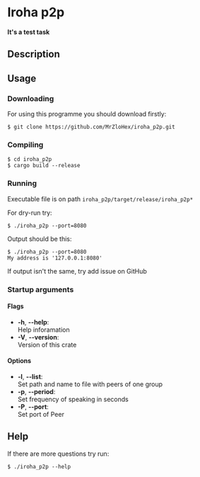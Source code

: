 # Iroha p2p

**It's a test task**

## Description

## Usage

### Downloading

For using this programme you should download firstly:

```
$ git clone https://github.com/MrZloHex/iroha_p2p.git
```

### Compiling 

```
$ cd iroha_p2p
$ cargo build --release
```

### Running

Executable file is on path `iroha_p2p/target/release/iroha_p2p*`

For dry-run try:
```
$ ./iroha_p2p --port=8080
```

Output should be this:
```
$ ./iroha_p2p --port=8080
My address is '127.0.0.1:8080'
```

If output isn't the same, try add issue on GitHub

### Startup arguments

#### Flags

 - **-h**, **--help**:</br>
	Help inforamation
 - **-V**, **--version**:</br>
	Version of this crate

#### Options

 - **-l**, **--list**:</br>
	Set path and name to file with peers of one group
 - **-p**, **--period**:</br>
	Set frequency of speaking in seconds
 - **-P**, **--port**:</br>
	Set port of Peer


## Help

If there are more questions try run:

```
$ ./iroha_p2p --help
```

